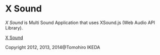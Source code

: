 X Sound
=========
  
*X Sound* is Multi Sound Application that uses XSound.js (Web Audio API Library).
  
[X Sound](http://korilakkuma.github.io/X-Sound/)

Copyright 2012, 2013, 2014@Tomohiro IKEDA